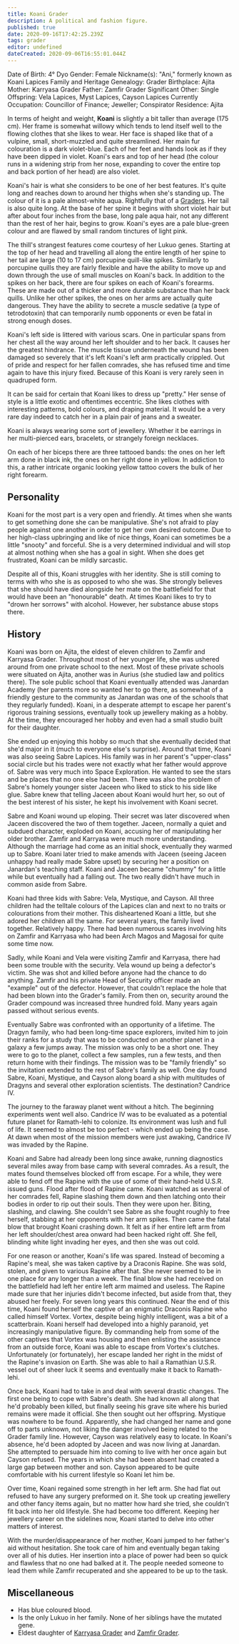 ```yaml
---
title: Koani Grader
description: A political and fashion figure.
published: true
date: 2020-09-16T17:42:25.239Z
tags: grader
editor: undefined
dateCreated: 2020-09-06T16:55:01.044Z
---
```


Date of Birth: 	4° Dyo
Gender: 	Female
Nickname(s): 	"Ani," formerly known as Koani Lapices
Family and Heritage
Genealogy: 	Grader
Birthplace: 	Ajita
Mother: 	Karryasa Grader
Father: 	Zamfir Grader
Significant Other: 	Single
Offspring: 	Vela Lapices, Myst Lapices, Cayson Lapices
Currently
Occupation: 	Councillor of Finance; Jeweller; Conspirator
Residence: 	Ajita


In terms of height and weight, **Koani** is slightly a bit taller than average (175 cm). Her frame is somewhat willowy which tends to lend itself well to the flowing clothes that she likes to wear. Her face is shaped like that of a vulpine, small, short-muzzled and quite streamlined. Her main fur colouration is a dark violet-blue. Each of her feet and hands look as if they have been dipped in violet. Koani's ears and top of her head (the colour runs in a widening strip from her nose, expanding to cover the entire top and back portion of her head) are also violet.

Koani's hair is what she considers to be one of her best features. It's quite long and reaches down to around her thighs when she's standing up. The colour of it is a pale almost-white aqua. Rightfully that of a [Graders](/genealogy/grader). Her tail is also quite long. At the base of her spine it begins with short violet hair but after about four inches from the base, long pale aqua hair, not any different than the rest of her hair, begins to grow. Koani's eyes are a pale blue-green colour and are flawed by small random tinctures of light pink.

The thill's strangest features come courtesy of her Lukuo genes. Starting at the top of her head and travelling all along the entire length of her spine to her tail are large (10 to 17 cm) porcupine quill-like spikes. Similarly to porcupine quills they are fairly flexible and have the ability to move up and down through the use of small muscles on Koani's back. In addition to the spikes on her back, there are four spikes on each of Koani's forearms. These are made out of a thicker and more durable substance than her back quills. Unlike her other spikes, the ones on her arms are actually quite dangerous. They have the ability to secrete a muscle sedative (a type of tetrodotoxin) that can temporarily numb opponents or even be fatal in strong enough doses.

Koani's left side is littered with various scars. One in particular spans from her chest all the way around her left shoulder and to her back. It causes her the greatest hindrance. The muscle tissue underneath the wound has been damaged so severely that it's left Koani's left arm practically crippled. Out of pride and respect for her fallen comrades, she has refused time and time again to have this injury fixed. Because of this Koani is very rarely seen in quadruped form.

It can be said for certain that Koani likes to dress up "pretty." Her sense of style is a little exotic and oftentimes eccentric. She likes clothes with interesting patterns, bold colours, and draping material. It would be a very rare day indeed to catch her in a plain pair of jeans and a sweater.

Koani is always wearing some sort of jewellery. Whether it be earrings in her multi-pierced ears, bracelets, or strangely foreign necklaces.

On each of her biceps there are three tattooed bands: the ones on her left arm done in black ink, the ones on her right done in yellow. In addiction to this, a rather intricate organic looking yellow tattoo covers the bulk of her right forearm.

## Personality

Koani for the most part is a very open and friendly. At times when she wants to get something done she can be manipulative. She's not afraid to play people against one another in order to get her own desired outcome. Due to her high-class upbringing and like of nice things, Koani can sometimes be a little "snooty" and forceful. She is a very determined individual and will stop at almost nothing when she has a goal in sight. When she does get frustrated, Koani can be mildly sarcastic.

Despite all of this, Koani struggles with her identity. She is still coming to terms with who she is as opposed to who she was. She strongly believes that she should have died alongside her mate on the battlefield for that would have been an "honourable" death. At times Koani likes to try to "drown her sorrows" with alcohol. However, her substance abuse stops there. 

## History

 Koani was born on Ajita, the eldest of eleven children to Zamfir and Karryasa Grader. Throughout most of her younger life, she was ushered around from one private school to the next. Most of these private schools were situated on Ajita, another was in Aurius (she studied law and politics there). The sole public school that Koani eventually attended was Janardan Academy (her parents more so wanted her to go there, as somewhat of a friendly gesture to the community as Janardan was one of the schools that they regularly funded). Koani, in a desperate attempt to escape her parent's rigorous training sessions, eventually took up jewellery making as a hobby. At the time, they encouraged her hobby and even had a small studio built for their daughter.

She ended up enjoying this hobby so much that she eventually decided that she'd major in it (much to everyone else's surprise). Around that time, Koani was also seeing Sabre Lapices. His family was in her parent's "upper-class" social circle but his trades were not exactly what her father would approve of. Sabre was very much into Space Exploration. He wanted to see the stars and be places that no one else had been. There was also the problem of Sabre's homely younger sister Jaceen who liked to stick to his side like glue. Sabre knew that telling Jaceen about Koani would hurt her, so out of the best interest of his sister, he kept his involvement with Koani secret.

Sabre and Koani wound up eloping. Their secret was later discovered when Jaceen discovered the two of them together. Jaceen, normally a quiet and subdued character, exploded on Koani, accusing her of manipulating her older brother. Zamfir and Karryasa were much more understanding. Although the marriage had come as an initial shock, eventually they warmed up to Sabre. Koani later tried to make amends with Jaceen (seeing Jaceen unhappy had really made Sabre upset) by securing her a position on Janardan's teaching staff. Koani and Jaceen became "chummy" for a little while but eventually had a falling out. The two really didn't have much in common aside from Sabre.

Koani had three kids with Sabre: Vela, Mystique, and Cayson. All three children had the telltale colours of the Lapices clan and next to no traits or colourations from their mother. This disheartened Koani a little, but she adored her children all the same. For several years, the family lived together. Relatively happy. There had been numerous scares involving hits on Zamfir and Karryasa who had been Arch Magos and Magosai for quite some time now.

Sadly, while Koani and Vela were visiting Zamfir and Karryasa, there had been some trouble with the security. Vela wound up being a defector's victim. She was shot and killed before anyone had the chance to do anything. Zamfir and his private Head of Security officer made an "example" out of the defector. However, that couldn't replace the hole that had been blown into the Grader's family. From then on, security around the Grader compound was increased three hundred fold. Many years again passed without serious events.

Eventually Sabre was confronted with an opportunity of a lifetime. The Dragyn family, who had been long-time space explorers, invited him to join their ranks for a study that was to be conducted on another planet in a galaxy a few jumps away. The mission was only to be a short one. They were to go to the planet, collect a few samples, run a few tests, and then return home with their findings. The mission was to be "family friendly" so the invitation extended to the rest of Sabre's family as well. One day found Sabre, Koani, Mystique, and Cayson along board a ship with multitudes of Dragyns and several other exploration scientists. The destination? Candrice IV.

The journey to the faraway planet went without a hitch. The beginning experiments went well also. Candrice IV was to be evaluated as a potential future planet for Ramath-lehi to colonize. Its environment was lush and full of life. It seemed to almost be too perfect - which ended up being the case. At dawn when most of the mission members were just awaking, Candrice IV was invaded by the Rapine.

Koani and Sabre had already been long since awake, running diagnostics several miles away from base camp with several comrades. As a result, the mates found themselves blocked off from escape. For a while, they were able to fend off the Rapine with the use of some of their hand-held U.S.R. issued guns. Flood after flood of Rapine came. Koani watched as several of her comrades fell, Rapine slashing them down and then latching onto their bodies in order to rip out their souls. Then they were upon her. Biting, slashing, and clawing. She couldn't see Sabre as she fought roughly to free herself, stabbing at her opponents with her arm spikes. Then came the fatal blow that brought Koani crashing down. It felt as if her entire left arm from her left shoulder/chest area onward had been hacked right off. She fell, blinding white light invading her eyes, and then she was out cold.

For one reason or another, Koani's life was spared. Instead of becoming a Rapine's meal, she was taken captive by a Draconis Rapine. She was sold, stolen, and given to various Rapine after that. She never seemed to be in one place for any longer than a week. The final blow she had received on the battlefield had left her entire left arm maimed and useless. The Rapine made sure that her injuries didn't become infected, but aside from that, they abused her freely. For seven long years this continued. Near the end of this time, Koani found herself the captive of an enigmatic Draconis Rapine who called himself Vortex. Vortex, despite being highly intelligent, was a bit of a scatterbrain. Koani herself had developed into a highly paranoid, yet increasingly manipulative figure. By commanding help from some of the other captives that Vortex was housing and then enlisting the assistance from an outside force, Koani was able to escape from Vortex's clutches. Unfortunately (or fortunately), her escape landed her right in the midst of the Rapine's invasion on Earth. She was able to hail a Ramathian U.S.R. vessel out of sheer luck it seems and eventually make it back to Ramath-lehi.

Once back, Koani had to take in and deal with several drastic changes. The first one being to cope with Sabre's death. She had known all along that he'd probably been killed, but finally seeing his grave site where his buried remains were made it official. She then sought out her offspring. Mystique was nowhere to be found. Apparently, she had changed her name and gone off to parts unknown, not liking the danger involved being related to the Grader family line. However, Cayson was relatively easy to locate. In Koani's absence, he'd been adopted by Jaceen and was now living at Janardan. She attempted to persuade him into coming to live with her once again but Cayson refused. The years in which she had been absent had created a large gap between mother and son. Cayson appeared to be quite comfortable with his current lifestyle so Koani let him be.

Over time, Koani regained some strength in her left arm. She had flat out refused to have any surgery preformed on it. She took up creating jewellery and other fancy items again, but no matter how hard she tried, she couldn't fit back into her old lifestyle. She had become too different. Keeping her jewellery career on the sidelines now, Koani started to delve into other matters of interest.

With the murder/disappearance of her mother, Koani jumped to her father's aid without hesitation. She took care of him and eventually began taking over all of his duties. Her insertion into a place of power had been so quick and flawless that no one had balked at it. The people needed someone to lead them while Zamfir recuperated and she appeared to be up to the task.

## Miscellaneous

- Has blue coloured blood.
- Is the only Lukuo in her family. None of her siblings have the mutated gene.
- Eldest daughter of [Karryasa Grader](/characters/karryasa-grader) and [Zamfir Grader](/characters/zamfir-grader).

